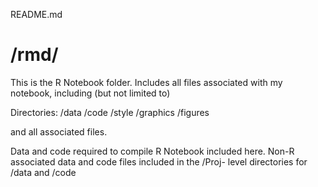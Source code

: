 README.md

# /rmd/

This is the R Notebook folder. Includes all files associated with my notebook, including (but not limited to) 

Directories:
/data
/code
/style
/graphics
/figures

and all associated files. 

Data and code required to compile R Notebook included here.  Non-R associated data and code files included in the /Proj-<name> level directories for /data and /code
  
